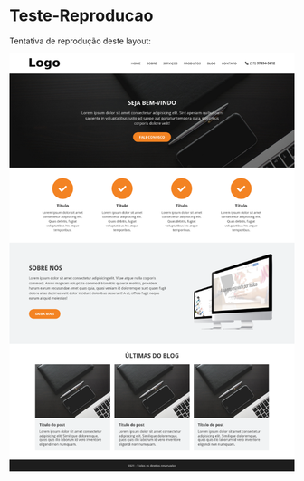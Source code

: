 # Teste-Reproducao

Tentativa de reprodução deste layout:

![alt text](https://github.com/kevinsoares180/Teste-Reproducao/blob/main/layout.png?raw=true)
